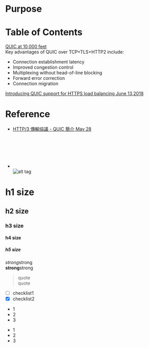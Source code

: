 # Purpose

# Table of Contents  

[QUIC at 10,000 feet](https://docs.google.com/document/d/1gY9-YNDNAB1eip-RTPbqphgySwSNSDHLq9D5Bty4FSU/edit)  
Key advantages of QUIC over TCP+TLS+HTTP2 include:  
* Connection establishment latency  
* Improved congestion control  
* Multiplexing without head-of-line blocking  
* Forward error correction  
* Connection migration  

[Introducing QUIC support for HTTPS load balancing June 13,2018](https://cloudplatform.googleblog.com/2018/06/Introducing-QUIC-support-for-HTTPS-load-balancing.html)  

# Reference
* [HTTP/3 傳輸協議 - QUIC 簡介 May 28](https://medium.com/@chester.yw.chu/http-3-%E5%82%B3%E8%BC%B8%E5%8D%94%E8%AD%B0-quic-%E7%B0%A1%E4%BB%8B-5f8806d6c8cd?sk=6440d24938b77bf68915a064cfaf6e46)  



```
```  

```  

```  

```  
```  
```  
```  
```  
```  

```
```
* []()  
![alt tag]()

# h1 size

## h2 size

### h3 size

#### h4 size

##### h5 size

*strong*strong  
**strong**strong  

> quote  
> quote

- [ ] checklist1
- [x] checklist2

* 1
* 2
* 3

- 1
- 2
- 3
